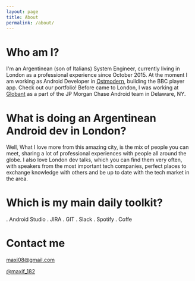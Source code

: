 ```yaml
---
layout: page
title: About
permalink: /about/
---
```


# Who am I?

I'm an Argentinean (son of Italians) System Engineer, currently living in London as a professional experience since October 2015.
At the moment I am working as Android Developer in [Ostmodern](https://ostmodern.co.uk), building the BBC player app. Check out our portfolio!
Before came to London, I was working at [Globant](https://globant.com) as a part of the JP Morgan Chase Android team in Delaware, NY.


# What is doing an Argentinean Android dev in London?

Well, What I love more from this amazing city, is the mix of people you can meet, sharing a lot of professional experiences with people all around the globe. 
I also love London dev talks, which you can find them very often, with speakers from the most important tech companies, perfect places to exchange knowledge with others and be up to date with the tech market in the area.

# Which is my main daily toolkit?

. Android Studio
. JIRA
. GIT
. Slack
. Spotify
. Coffe

# Contact me

[maxi08@gmail.com](mailto:maxi08@gmail.com)
 
[@maxif_182](https://twitter.com/maxif_182)